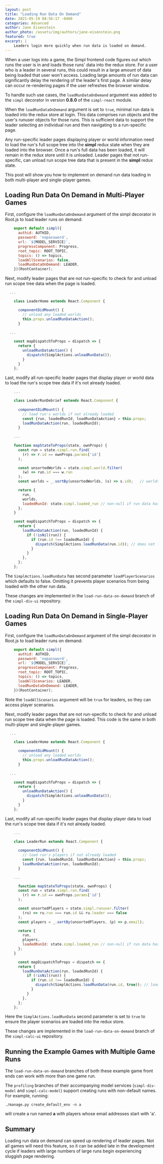 ```yaml
---
layout: post
title: "Loading Run Data On Demand"
date: 2021-05-19 08:56:17 -0400
categories: Advanced
author: Jane Eisenstein
author_photo: /assets/img/authors/jane-eisenstein.png
featured: true
excerpt: |
    Leaders login more quickly when run data is loaded on demand.
---
```


When a user logs into a game, the Simpl frontend code figures out which runs the user is in and loads those runs' data into the redux store. 
For a user who is a leader in several runs, this could result in a large amount of data being loaded that user won't access.
Loading large amounts of run data can significantly delay the rendering of the leader's first page. 
A similar delay can occur re-rendering pages if the user refreshes the browser window.

To handle such use cases, the `loadRunDataOnDemand` argument was added to the `simpl` decorator in version **0.8.0** of the `simpl-react` module. 

When the `loadRunDataOnDemand` argument is set to `true`, minimal run data is loaded into the redux store at login. 
This data comprises run objects and the user's runuser objects for those runs. 
This is sufficient data to support the leader selecting an individual run and then navigating to a run-specific page.


Any run-specific leader pages displaying player or world information need to load the run's full scope tree into the **simpl** redux state
when they are loaded into the browser. 
Once a run's full data has been loaded, it will remain in the redux store until it is unloaded. 
Leader pages that not run-specific, can unload run scope tree data that is present in the **simpl** redux state.

This post will show you how to implement on demand run data loading in both multi-player and single-player games. 


## Loading Run Data On Demand in Multi-Player Games

First, configure the `loadRunDataOnDemand` argument of the simpl decorator in Root.js to load leader runs on demand:

```jsx
    export default simpl({
      authid: AUTHID,
      password: 'nopassword',
      url: `${MODEL_SERVICE}`,
      progressComponent: Progress,
      root_topic: ROOT_TOPIC,
      topics: () => topics,
      loadAllScenarios: false,
      loadRunDataOnDemand: LEADER,
    })(RootContainer);

```

Next, modify leader pages that are not run-specific to check for and unload run scope tree data when the page is loaded.

```jsx
  ...

    class LeaderHome extends React.Component {  

      componentDidMount() {
        // unload any loaded worlds
        this.props.unloadRunDataAction();
      }
  
  ...

    const mapDispatchToProps = dispatch => {
      return {
        unloadRunDataAction() {
          dispatch(SimplActions.unloadRunData());
        }
      }
    };

```

Last, modify all run-specific leader pages that display player or world data to load the run's scope tree data if it's not already loaded.

```jsx
    ...

    class LeaderRunDebrief extends React.Component {
    
      componentDidMount() {
        // load run's worlds if not already loaded
        const {run, loadedRunId, loadRunDataAction} = this.props;
        loadRunDataAction(run, loadedRunId);
      }

    ...
      
    function mapStateToProps(state, ownProps) {
      const run = state.simpl.run.find(
        (r) => r.id == ownProps.params['id']
      );

      const unsortedWorlds = state.simpl.world.filter(
        (w) => run.id === w.run
      );
      const worlds = _.sortBy(unsortedWorlds, (s) => s.id);   // worlds are created in order

      return {
        run,
        worlds,
        loadedRunId: state.simpl.loaded_run // non-null if run data has been loaded
      };
    }

    const mapDispatchToProps = dispatch => {
      return {
        loadRunDataAction(run, loadedRunId) {
          if (!isNil(run)) {
            if (run.id !== loadedRunId) {
              dispatch(SimplActions.loadRunData(run.id)); // does not load player scenarios
            }
          }
        },
      };
    };

```

The `SimplActions.loadRunData` has second parameter `loadPlayerScenarios` which defaults to false. 
Omitting it prevents player scenarios from being loaded with the other run data.

These changes are implemented in the `load-run-data-on-demand` branch of the `simpl-div-ui` repository. 


## Loading Run Data On Demand in Single-Player Games


First, configure the `loadRunDataOnDemand` argument of the simpl decorator in Root.js to load leader runs on demand:

```jsx
    export default simpl({
      authid: AUTHID,
      password: 'nopassword',
      url: `${MODEL_SERVICE}`,
      progressComponent: Progress,
      root_topic: ROOT_TOPIC,
      topics: () => topics,
      loadAllScenarios: LEADER,
      loadRunDataOnDemand: LEADER,
    })(RootContainer);

```

Note the `loadAllScenarios` argument will be `true` for leaders, so they can access player scenarios.


Next, modify leader pages that are not run-specific to check for and unload run scope tree data when the page is loaded. 
This code is the same in both multi-player and single-player games. 

```jsx
  ...

    class LeaderHome extends React.Component {  

      componentDidMount() {
        // unload any loaded worlds
        this.props.unloadRunDataAction();
      }
  
  ...

    const mapDispatchToProps = dispatch => {
      return {
        unloadRunDataAction() {
          dispatch(SimplActions.unloadRunData());
        }
      }
    };

```

Last, modify all run-specific leader pages that display player data to load the run's scope tree data if it's not already loaded.

```jsx
    ...

    class LeaderRun extends React.Component {
    
      componentDidMount() {
        // load run's players if not already loaded
        const {run, loadedRunId, loadRunDataAction} = this.props;
        loadRunDataAction(run, loadedRunId);
      }

    ...

      function mapStateToProps(state, ownProps) {
      const run = state.simpl.run.find(
        (r) => r.id == ownProps.params['id']
      );

      const unsortedPlayers = state.simpl.runuser.filter(
        (ru) => ru.run === run.id && ru.leader === false
      );
      const players = _.sortBy(unsortedPlayers, (p) => p.email);

      return {
        run,
        players,
        loadedRunId: state.simpl.loaded_run // non-null if run data has been loaded
      };
    }

      const mapDispatchToProps = dispatch => {
      return {
        loadRunDataAction(run, loadedRunId) {
          if (!isNil(run)) {
            if (run.id !== loadedRunId) {
              dispatch(SimplActions.loadRunData(run.id, true)); // load player scenarios
            }
          }
        },
      };
    };

```

Here the `SimplActions.loadRunData` second parameter is set to `true` to ensure the player scenarios are loaded into the redux store.

These changes are implemented in the `load-run-data-on-demand` branch of the `simpl-calc-ui` repository.

## Running the Example Games with Multiple Game Runs

The `load-run-data-on-demand` branches of both these example game front ends can work with more than one game run.

The `profiling` branches of their accompanying model services (`simpl-div-model` and `simpl-calc-model`) support creating 
runs with non-default names. For example, running:

```shell
./manage.py create_default_env -n a

```
will create a run named **a** with players whose email addresses start with 'a'.

## Summary

Loading run data on demand can speed up rendering of leader pages. 
Not all games will need this feature, so it can be added late in the development cycle if 
leaders with large numbers of large runs begin experiencing sluggish page rendering.















